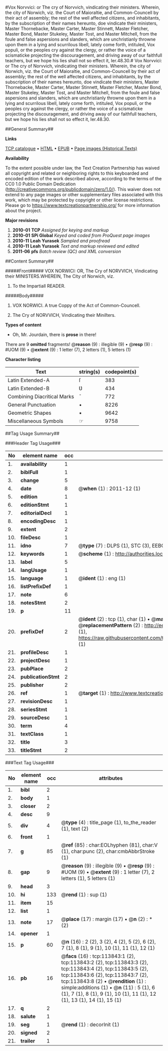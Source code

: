 #Vox Norvvici: or The cry of Norvvich, vindicating their ministers. Wherein, the city of Norwich, viz. the Court of Maioraltie, and Common-Councell by their act of assembly; the rest of the well affected citizens, and inhabitants, by the subscription of their names hereunto, doe vindicate their ministers, Master Thornebacke, Master Carter, Master Stinnett, Master Fletcher, Master Bond, Master Stukeley, Master Tost, and Master Mitchell, from the foule and false aspersions and slanders, which are unchristianly throwne upon them in a lying and scurrilous libell, lately come forth, intituled, Vox populi, or the peoples cry against the clergy, or rather the voice of a scismaticke projecting the discouragement, and driving away of our faithfull teachers, but we hope his lies shall not so effect it, Ier.48.30.#
Vox Norvvici: or The cry of Norvvich, vindicating their ministers. Wherein, the city of Norwich, viz. the Court of Maioraltie, and Common-Councell by their act of assembly; the rest of the well affected citizens, and inhabitants, by the subscription of their names hereunto, doe vindicate their ministers, Master Thornebacke, Master Carter, Master Stinnett, Master Fletcher, Master Bond, Master Stukeley, Master Tost, and Master Mitchell, from the foule and false aspersions and slanders, which are unchristianly throwne upon them in a lying and scurrilous libell, lately come forth, intituled, Vox populi, or the peoples cry against the clergy, or rather the voice of a scismaticke projecting the discouragement, and driving away of our faithfull teachers, but we hope his lies shall not so effect it, Ier.48.30.

##General Summary##

**Links**

[TCP catalogue](http://www.ota.ox.ac.uk/tcp/)  • 
[HTML](http://tei.it.ox.ac.uk/tcp/Texts-HTML/free/A96/A96027.html)  • 
[EPUB](http://tei.it.ox.ac.uk/tcp/Texts-EPUB/free/A96/A96027.epub) • 
[Page images (Historical Texts)](https://historicaltexts.jisc.ac.uk/eebo-99861701e)

**Availability**

To the extent possible under law, the Text Creation Partnership has waived all copyright and related or neighboring rights to this keyboarded and encoded edition of the work described above, according to the terms of the CC0 1.0 Public Domain Dedication (http://creativecommons.org/publicdomain/zero/1.0/). This waiver does not extend to any page images or other supplementary files associated with this work, which may be protected by copyright or other license restrictions. Please go to https://www.textcreationpartnership.org/ for more information about the project.

**Major revisions**

1. __2010-01__ __TCP__ *Assigned for keying and markup*
1. __2010-01__ __SPi Global__ *Keyed and coded from ProQuest page images*
1. __2010-11__ __Leah Yurasek__ *Sampled and proofread*
1. __2010-11__ __Leah Yurasek__ *Text and markup reviewed and edited*
1. __2011-06__ __pfs__ *Batch review (QC) and XML conversion*

##Content Summary##

#####Front#####
VOX NORWICI: OR, The Cry of NORVVICH, Vindicating their MINISTERS.WHEREIN, The City of Norwich, viz.
1. To the Impartiall READER.

#####Body#####

1. VOX NORWICI. A true Coppy of the Act of Common-Councell.

1. The Cry of NORVVICH, Vindicating their Miniſters.

**Types of content**

  * Oh, Mr. Jourdain, there is **prose** in there!

There are 9 **omitted** fragments! 
 @__reason__ (9) : illegible (9)  •  @__resp__ (9) : #UOM (9)  •  @__extent__ (9) : 1 letter (7), 2 letters (1), 5 letters (1)

**Character listing**


|Text|string(s)|codepoint(s)|
|---|---|---|
|Latin Extended-A|ſ|383|
|Latin Extended-B|Ʋ|434|
|Combining             Diacritical Marks|̄|772|
|General Punctuation|•|8226|
|Geometric Shapes|▪|9642|
|Miscellaneous Symbols|☞|9758|

##Tag Usage Summary##

###Header Tag Usage###

|No|element name|occ|attributes|
|---|---|---|---|
|1.|__availability__|1||
|2.|__biblFull__|1||
|3.|__change__|5||
|4.|__date__|8| @__when__ (1) : 2011-12 (1)|
|5.|__edition__|1||
|6.|__editionStmt__|1||
|7.|__editorialDecl__|1||
|8.|__encodingDesc__|1||
|9.|__extent__|2||
|10.|__fileDesc__|1||
|11.|__idno__|7| @__type__ (7) : DLPS (1), STC (3), EEBO-CITATION (1), PROQUEST (1), VID (1)|
|12.|__keywords__|1| @__scheme__ (1) : http://authorities.loc.gov/ (1)|
|13.|__label__|5||
|14.|__langUsage__|1||
|15.|__language__|1| @__ident__ (1) : eng (1)|
|16.|__listPrefixDef__|1||
|17.|__note__|6||
|18.|__notesStmt__|2||
|19.|__p__|11||
|20.|__prefixDef__|2| @__ident__ (2) : tcp (1), char (1)  •  @__matchPattern__ (2) : ([0-9\-]+):([0-9IVX]+) (1), (.+) (1)  •  @__replacementPattern__ (2) : http://eebo.chadwyck.com/downloadtiff?vid=$1&page=$2 (1), https://raw.githubusercontent.com/textcreationpartnership/Texts/master/tcpchars.xml#$1 (1)|
|21.|__profileDesc__|1||
|22.|__projectDesc__|1||
|23.|__pubPlace__|2||
|24.|__publicationStmt__|2||
|25.|__publisher__|2||
|26.|__ref__|1| @__target__ (1) : http://www.textcreationpartnership.org/docs/. (1)|
|27.|__revisionDesc__|1||
|28.|__seriesStmt__|1||
|29.|__sourceDesc__|1||
|30.|__term__|4||
|31.|__textClass__|1||
|32.|__title__|3||
|33.|__titleStmt__|2||


###Text Tag Usage###

|No|element name|occ|attributes|
|---|---|---|---|
|1.|__bibl__|2||
|2.|__body__|1||
|3.|__closer__|2||
|4.|__desc__|9||
|5.|__div__|4| @__type__ (4) : title_page (1), to_the_reader (1), text (2)|
|6.|__front__|1||
|7.|__g__|85| @__ref__ (85) : char:EOLhyphen (81), char:V (1), char:punc (2), char:cmbAbbrStroke (1)|
|8.|__gap__|9| @__reason__ (9) : illegible (9)  •  @__resp__ (9) : #UOM (9)  •  @__extent__ (9) : 1 letter (7), 2 letters (1), 5 letters (1)|
|9.|__head__|3||
|10.|__hi__|133| @__rend__ (1) : sup (1)|
|11.|__item__|15||
|12.|__list__|1||
|13.|__note__|17| @__place__ (17) : margin (17)  •  @__n__ (2) : * (2)|
|14.|__opener__|1||
|15.|__p__|60| @__n__ (16) : 2 (2), 3 (2), 4 (2), 5 (2), 6 (2), 7 (1), 8 (1), 9 (1), 10 (1), 11 (1), 12 (1)|
|16.|__pb__|16| @__facs__ (16) : tcp:113843:1 (2), tcp:113843:2 (2), tcp:113843:3 (2), tcp:113843:4 (2), tcp:113843:5 (2), tcp:113843:6 (2), tcp:113843:7 (2), tcp:113843:8 (2)  •  @__rendition__ (1) : simple:additions (1)  •  @__n__ (11) : 5 (1), 6 (1), 7 (1), 8 (1), 9 (1), 10 (1), 11 (1), 12 (1), 13 (1), 14 (1), 15 (1)|
|17.|__q__|2||
|18.|__salute__|1||
|19.|__seg__|1| @__rend__ (1) : decorInit (1)|
|20.|__signed__|2||
|21.|__trailer__|1||
